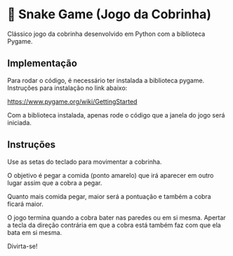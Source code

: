# 🐍 Snake Game (Jogo da Cobrinha)

Clássico jogo da cobrinha desenvolvido em Python com a biblioteca Pygame.

## Implementação

Para rodar o código, é necessário ter instalada a biblioteca pygame. Instruções para instalação no link abaixo:

https://www.pygame.org/wiki/GettingStarted

Com a biblioteca instalada, apenas rode o código que a janela do jogo será iniciada.

## Instruções

Use as setas do teclado para movimentar a cobrinha.

O objetivo é pegar a comida (ponto amarelo) que irá aparecer em outro lugar assim que a cobra a pegar.

Quanto mais comida pegar, maior será a pontuação e também a cobra ficará maior.

O jogo termina quando a cobra bater nas paredes ou em si mesma. Apertar a tecla da direção contrária em que a cobra está também faz com que ela bata em si mesma.

Divirta-se!